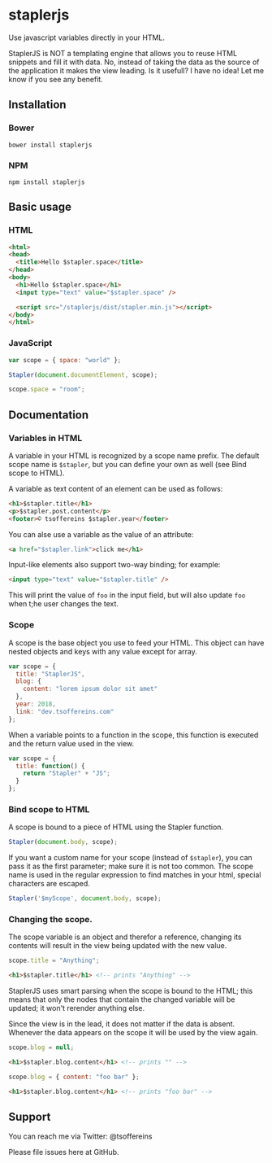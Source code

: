# staplerjs
Use javascript variables directly in your HTML.

StaplerJS is NOT a templating engine that allows you to reuse HTML snippets and fill it with data. No, instead of taking the data as the source of the application it makes the view leading. Is it usefull? I have no idea! Let me know if you see any benefit.

## Installation

### Bower
`bower install staplerjs`

### NPM
`npm install staplerjs`

## Basic usage

### HTML
```html
<html>
<head>
  <title>Hello $stapler.space</title>
</head>
<body>
  <h1>Hello $stapler.space</h1>
  <input type="text" value="$stapler.space" />

  <script src="/staplerjs/dist/stapler.min.js"></script>
</body>
</html>
```

### JavaScript
```javascript
var scope = { space: "world" };

Stapler(document.documentElement, scope);

scope.space = "room";
```

## Documentation

### Variables in HTML
A variable in your HTML is recognized by a scope name prefix. The default scope name is `$stapler`, but you can define your own as well (see Bind scope to HTML).

A variable as text content of an element can be used as follows:
```html
<h1>$stapler.title</h1>
<p>$stapler.post.content</p>
<footer>© tsoffereins $stapler.year</footer>
```

You can alse use a variable as the value of an attribute:
```html
<a href="$stapler.link">click me</h1>
```

Input-like elements also support two-way binding; for example:
```html
<input type="text" value="$stapler.title" />
```
This will print the value of `foo` in the input field, but will also update `foo` when t;he user changes the text.

### Scope
A scope is the base object you use to feed your HTML. This object can have nested objects and keys with any value except for array.
```javascript
var scope = { 
  title: "StaplerJS",
  blog: {
    content: "lorem ipsum dolor sit amet"
  },
  year: 2018,
  link: "dev.tsoffereins.com"
};
```

When a variable points to a function in the scope, this function is executed and the return value used in the view.
```javascript
var scope = { 
  title: function() {
    return "Stapler" + "JS";
  }
};
```

### Bind scope to HTML
A scope is bound to a piece of HTML using the Stapler function.
```javascript
Stapler(document.body, scope);
```

If you want a custom name for your scope (instead of `$stapler`), you can pass it as the first parameter; make sure it is not too common. The scope name is used in the regular expression to find matches in your html, special characters are escaped.
```javascript
Stapler('$myScope', document.body, scope);
```

### Changing the scope.
The scope variable is an object and therefor a reference, changing its contents will result in the view being updated with the new value.
```javascript
scope.title = "Anything";
```

```html
<h1>$stapler.title</h1> <!-- prints "Anything" -->
```
StaplerJS uses smart parsing when the scope is bound to the HTML; this means that only the nodes that contain the changed variable will be updated; it won't rerender anything else.

Since the view is in the lead, it does not matter if the data is absent. Whenever the data appears on the scope it will be used by the view again.
```javascript
scope.blog = null;
```
```html
<h1>$stapler.blog.content</h1> <!-- prints "" -->
```
```javascript
scope.blog = { content: "foo bar" };
```
```html
<h1>$stapler.blog.content</h1> <!-- prints "foo bar" -->
```

## Support

You can reach me via Twitter: @tsoffereins

Please file issues here at GitHub.